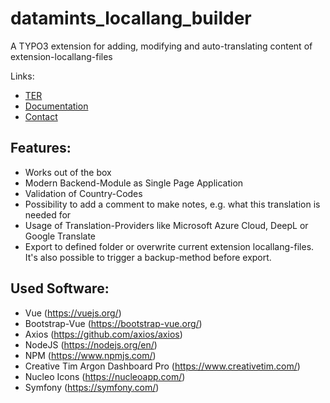 datamints_locallang_builder
============

A TYPO3 extension for adding, modifying and auto-translating content of extension-locallang-files

Links:

- [TER](https://typo3.org/extensions/repository/view/datamints_locallang_builder)
- [Documentation](https://docs.typo3.org/p/datamints/datamints_locallang_builder/1.0/en-us/Index.html)
- [Contact](mailto:m.weisgerber@datamints.com)

Features:
---------

- Works out of the box
- Modern Backend-Module as Single Page Application
- Validation of Country-Codes
- Possibility to add a comment to make notes, e.g. what this translation is needed for
- Usage of Translation-Providers like Microsoft Azure Cloud, DeepL or Google Translate
- Export to defined folder or overwrite current extension locallang-files. It's also possible to trigger a backup-method before export.

Used Software:
---------

- Vue (https://vuejs.org/)
- Bootstrap-Vue (https://bootstrap-vue.org/)
- Axios (https://github.com/axios/axios)
- NodeJS (https://nodejs.org/en/)
- NPM (https://www.npmjs.com/)
- Creative Tim Argon Dashboard Pro (https://www.creativetim.com/)
- Nucleo Icons (https://nucleoapp.com/)
- Symfony (https://symfony.com/)
